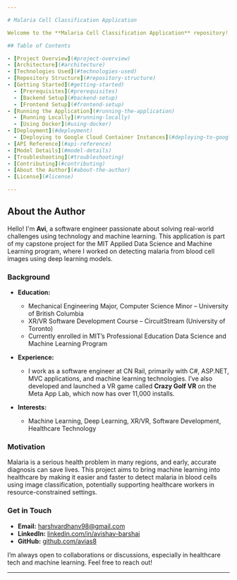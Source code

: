 ```yaml
---

# Malaria Cell Classification Application

Welcome to the **Malaria Cell Classification Application** repository! This project includes a **React** frontend and a **Flask** backend, containerized using **Docker** and deployed on **Google Cloud Container Instances**. The application uses a pre-trained TensorFlow model to classify blood cell images as **Parasitized** (infected) or **Uninfected**.

## Table of Contents

- [Project Overview](#project-overview)
- [Architecture](#architecture)
- [Technologies Used](#technologies-used)
- [Repository Structure](#repository-structure)
- [Getting Started](#getting-started)
  - [Prerequisites](#prerequisites)
  - [Backend Setup](#backend-setup)
  - [Frontend Setup](#frontend-setup)
- [Running the Application](#running-the-application)
  - [Running Locally](#running-locally)
  - [Using Docker](#using-docker)
- [Deployment](#deployment)
  - [Deploying to Google Cloud Container Instances](#deploying-to-google-cloud-container-instances)
- [API Reference](#api-reference)
- [Model Details](#model-details)
- [Troubleshooting](#troubleshooting)
- [Contributing](#contributing)
- [About the Author](#about-the-author)
- [License](#license)

---
```


## About the Author

Hello! I'm **Avi**, a software engineer passionate about solving real-world challenges using technology and machine learning. This application is part of my capstone project for the MIT Applied Data Science and Machine Learning program, where I worked on detecting malaria from blood cell images using deep learning models.

### Background

- **Education:**
  - Mechanical Engineering Major, Computer Science Minor – University of British Columbia
  - XR/VR Software Development Course – CircuitStream (University of Toronto)
  - Currently enrolled in MIT’s Professional Education Data Science and Machine Learning Program
  
- **Experience:**
  - I work as a software engineer at CN Rail, primarily with C#, ASP.NET, MVC applications, and machine learning technologies. I’ve also developed and launched a VR game called **Crazy Golf VR** on the Meta App Lab, which now has over 11,000 installs.

- **Interests:**
  - Machine Learning, Deep Learning, XR/VR, Software Development, Healthcare Technology

### Motivation

Malaria is a serious health problem in many regions, and early, accurate diagnosis can save lives. This project aims to bring machine learning into healthcare by making it easier and faster to detect malaria in blood cells using image classification, potentially supporting healthcare workers in resource-constrained settings.

### Get in Touch

- **Email:** harshvardhanv98@gmail.com
- **LinkedIn:** [linkedin.com/in/avishay-barshai](https://www.linkedin.com/in/avivarma/)
- **GitHub:** [github.com/avias8](https://github.com/avias8)

I’m always open to collaborations or discussions, especially in healthcare tech and machine learning. Feel free to reach out!

---
